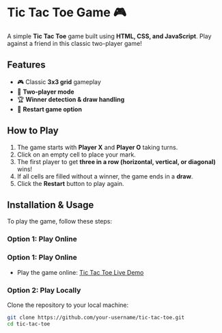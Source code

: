 # Tic Tac Toe Game 🎮

A simple **Tic Tac Toe** game built using **HTML, CSS, and JavaScript**. Play against a friend in this classic two-player game!

## Features
- 🎮 Classic **3x3 grid** gameplay  
- 👥 **Two-player mode**   
- 🏆 **Winner detection & draw handling**  
- 🔄 **Restart game option**

## How to Play
1. The game starts with **Player X** and **Player O** taking turns.
2. Click on an empty cell to place your mark.
3. The first player to get **three in a row (horizontal, vertical, or diagonal)** wins!
4. If all cells are filled without a winner, the game ends in a **draw**.
5. Click the **Restart** button to play again.

## Installation & Usage
To play the game, follow these steps:

### Option 1: Play Online
### Option 1: Play Online
- Play the game online: [Tic Tac Toe Live Demo](https://your-username.github.io/tic-tac-toe/)


### Option 2: Play Locally
Clone the repository to your local machine:
```bash
git clone https://github.com/your-username/tic-tac-toe.git
cd tic-tac-toe
